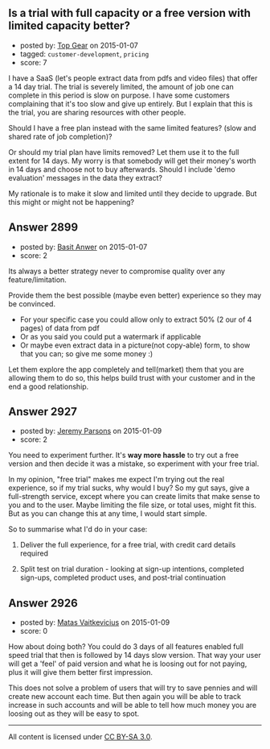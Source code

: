 ## Is a trial with full capacity or a free version with limited capacity better?

- posted by: [Top Gear](https://stackexchange.com/users/4690596/top-gear) on 2015-01-07
- tagged: `customer-development`, `pricing`
- score: 7

I have a SaaS (let's people extract data from pdfs and video files) that offer a 14 day trial. The trial is severely limited, the amount of job one can complete in this period is slow on purpose. I have some customers complaining that it's too slow and give up entirely. But I explain that this is the trial, you are sharing resources with other people.

Should I have a free plan instead with the same limited features? (slow and shared rate of job completion)?

Or should my trial plan have limits removed? Let them use it to the full extent for 14 days. My worry is that somebody will get their money's worth in 14 days and choose not to buy afterwards. Should I include 'demo evaluation' messages in the data they extract?

My rationale is to make it slow and limited until they decide to upgrade. But this might or might not be happening?



## Answer 2899

- posted by: [Basit Anwer](https://stackexchange.com/users/150816/basit-anwer) on 2015-01-07
- score: 2

Its always a better strategy never to compromise quality over any feature/limitation.

Provide them the best possible (maybe even better) experience so they may be convinced. 

 - For your specific case you could allow only to extract 50% (2 our of 4 pages) of data from pdf 
 - Or as you said you could put a watermark if applicable
 - Or maybe even extract data in a picture(not copy-able) form, to show that you can; so give me some money :)

Let them explore the app completely and tell(market) them that you are allowing them to do so, this helps build trust with your customer and in the end a good relationship.


## Answer 2927

- posted by: [Jeremy Parsons](https://stackexchange.com/users/497810/jeremy-parsons) on 2015-01-09
- score: 2

You need to experiment further. It's **way more hassle** to try out a free version and then decide it was a mistake, so experiment with your free trial.

In my opinion, "free trial" makes me expect I'm trying out the real experience, so if my trial sucks, why would I buy? So my gut says, give a full-strength service, except where you can create limits that make sense to you and to the user. Maybe limiting the file size, or total uses, might fit this. But as you can change this at any time, I would start simple. 

So to summarise what I'd do in your case:

1. Deliver the full experience, for a free trial, with credit card details required

2. Split test on trial duration - looking at sign-up intentions, completed sign-ups, completed product uses, and post-trial continuation


## Answer 2926

- posted by: [Matas Vaitkevicius](https://stackexchange.com/users/1636408/matas-vaitkevicius) on 2015-01-09
- score: 0

How about doing both? You could do 3 days of all features enabled full speed trial that then is followed by 14 days slow version. That way your user will get a 'feel' of paid version and what he is loosing out for not paying, plus it will give them better first impression.  

This does not solve a problem of users that will try to save pennies and will create new account each time. But then again you will be able to track increase in such accounts and will be able to tell how much money you are loosing out as they will be easy to spot.



---

All content is licensed under [CC BY-SA 3.0](https://creativecommons.org/licenses/by-sa/3.0/).
